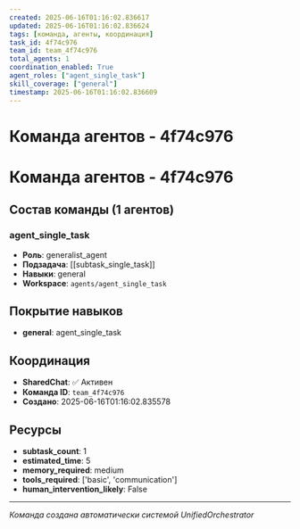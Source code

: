 ```yaml
---
created: 2025-06-16T01:16:02.836617
updated: 2025-06-16T01:16:02.836624
tags: [команда, агенты, координация]
task_id: 4f74c976
team_id: team_4f74c976
total_agents: 1
coordination_enabled: True
agent_roles: ["agent_single_task"]
skill_coverage: ["general"]
timestamp: 2025-06-16T01:16:02.836609
---
```


# Команда агентов - 4f74c976

# Команда агентов - 4f74c976

## Состав команды (1 агентов)

### agent_single_task

- **Роль**: generalist_agent
- **Подзадача**: [[subtask_single_task]]
- **Навыки**: general
- **Workspace**: `agents/agent_single_task`

## Покрытие навыков

- **general**: agent_single_task


## Координация

- **SharedChat**: ✅ Активен
- **Команда ID**: `team_4f74c976`
- **Создано**: 2025-06-16T01:16:02.835578

## Ресурсы

- **subtask_count**: 1
- **estimated_time**: 5
- **memory_required**: medium
- **tools_required**: ['basic', 'communication']
- **human_intervention_likely**: False


---
*Команда создана автоматически системой UnifiedOrchestrator*
